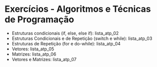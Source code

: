 # Exercícios - Algoritmos e Técnicas de Programação

- Estruturas condicionais (if, else, else if): lista_atp_02
- Estruturas Condicionais e de Repetição (switch e while): lista_atp_03
- Estruturas de Repetição (for e do-while): lista_atp_04
- Vetores: lista_atp_05
- Matrizes: lista_atp_06
- Vetores e Matrizes: lista_atp_07
